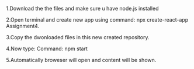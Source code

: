 1.Download the the files and make sure u have node.js installed

2.Open terminal and create new app using command: npx create-react-app Assignment4.

3.Copy the dwonloaded files in this new created repository.

4.Now type: Command: npm start

5.Automatically broweser will open and content will be shown.
